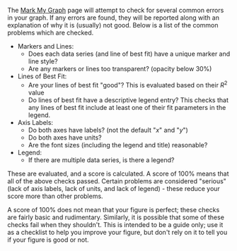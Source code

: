 The [Mark My Graph](/Mark_My_Graph) page will attempt to check for several common errors in your graph. If any errors are found, they will be reported along with an explanation of why it is (usually) not good. Below is a list of the common problems which are checked.

- Markers and Lines:
    - Does each data series (and line of best fit) have a unique marker and line style?
    - Are any markers or lines too transparent? (opacity below 30%)
- Lines of Best Fit:
    - Are your lines of best fit "good"? This is evaluated based on their $R^2$ value
    - Do lines of best fit have a descriptive legend entry? This checks that any lines of best fit include at least one of their fit parameters in the legend.
- Axis Labels:
    - Do both axes have labels? (not the default "$x$" and "$y$")
    - Do both axes have units?
    - Are the font sizes (including the legend and title) reasonable?
- Legend:
    - If there are multiple data series, is there a legend?

These are evaluated, and a score is calculated. A score of 100% means that all of the above checks passed. Certain problems are considered "serious" (lack of axis labels, lack of units, and lack of legend) - these reduce your score more than other problems.

A score of 100% does not mean that your figure is perfect; these checks are fairly basic and rudimentary. Similarly, it is possible that some of these checks fail when they shouldn't. This is intended to be a guide only; use it as a checklist to help you improve your figure, but don't rely on it to tell you if your figure is good or not.